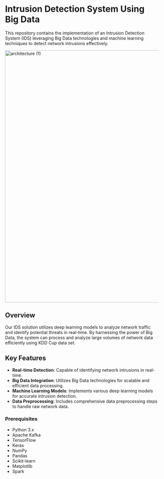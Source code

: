 # Intrusion Detection System Using Big Data

This repository contains the implementation of an Intrusion Detection System (IDS) leveraging Big Data technologies and machine learning techniques to detect network intrusions effectively.

<img width="824" alt="architecture (1)" src="https://github.com/user-attachments/assets/2fe63f9c-0918-4cc1-b8a9-65b40b84a0e4">

## Overview

Our IDS solution utilizes deep learning models to analyze network traffic and identify potential threats in real-time. By harnessing the power of Big Data, the system can process and analyze large volumes of network data efficiently using KDD Cup data set.

## Key Features

- **Real-time Detection**: Capable of identifying network intrusions in real-time.
- **Big Data Integration**: Utilizes Big Data technologies for scalable and efficient data processing.
- **Machine Learning Models**: Implements various deep learning models for accurate intrusion detection.
- **Data Preprocessing**: Includes comprehensive data preprocessing steps to handle raw network data.

### Prerequisites

- Python 3.x
- Apache Kafka
- TensorFlow
- Keras
- NumPy
- Pandas
- Scikit-learn
- Matplotlib
- Spark
